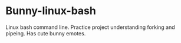 # Bunny-linux-bash

Linux bash command line. Practice project understanding forking and pipeing. Has cute bunny emotes. 
